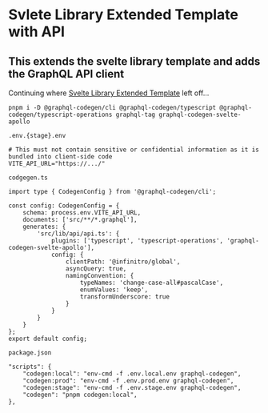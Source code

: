 # Svlete Library Extended Template with API

## This extends the svelte library template and adds the GraphQL API client

Continuing where [Svelte Library Extended Template](../template_extended/) left off...

    pnpm i -D @graphql-codegen/cli @graphql-codegen/typescript @graphql-codegen/typescript-operations graphql-tag graphql-codegen-svelte-apollo

`.env.{stage}.env`

    # This must not contain sensitive or confidential information as it is bundled into client-side code
    VITE_API_URL="https://.../"

`codgegen.ts`

    import type { CodegenConfig } from '@graphql-codegen/cli';

    const config: CodegenConfig = {
        schema: process.env.VITE_API_URL,
        documents: ['src/**/*.graphql'],
        generates: {
            'src/lib/api/api.ts': {
                plugins: ['typescript', 'typescript-operations', 'graphql-codegen-svelte-apollo'],
                config: {
                    clientPath: '@infinitro/global',
                    asyncQuery: true,
                    namingConvention: {
                        typeNames: 'change-case-all#pascalCase',
                        enumValues: 'keep',
                        transformUnderscore: true
                    }
                }
            }
        }
    };
    export default config;

`package.json`

    "scripts": {
        "codegen:local": "env-cmd -f .env.local.env graphql-codegen",
        "codegen:prod": "env-cmd -f .env.prod.env graphql-codegen",
        "codegen:stage": "env-cmd -f .env.stage.env graphql-codegen",
        "codegen": "pnpm codegen:local",
    },
